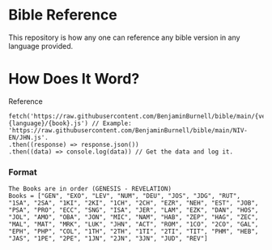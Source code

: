 # Bible Reference
This repository is how any one can reference any bible version in any language provided.

# How Does It Word?
Reference
```
fetch('https://raw.githubusercontent.com/BenjaminBurnell/bible/main/{version}-{language}/{book}.js') // Example: 'https://raw.githubusercontent.com/BenjaminBurnell/bible/main/NIV-EN/JHN.js'.
.then((response) => response.json())
.then((data) => console.log(data)) // Get the data and log it.
```
### Format
```
The Books are in order (GENESIS - REVELATION)
Books = ["GEN", "EXO", "LEV", "NUM", "DEU", "JOS", "JDG", "RUT", "1SA", "2SA", "1KI", "2KI", "1CH", "2CH", "EZR", "NEH", "EST", "JOB", "PSA", "PRO", "ECC", "SNG", "ISA", "JER", "LAM", "EZK", "DAN", "HOS", "JOL", "AMO", "OBA", "JON", "MIC", "NAM", "HAB", "ZEP", "HAG", "ZEC", "MAL", "MAT", "MRK", "LUK", "JHN", "ACT", "ROM", "1CO", "2CO", "GAL", "EPH", "PHP", "COL", "1TH", "2TH", "1TI", "2TI", "TIT", "PHM", "HEB", "JAS", "1PE", "2PE", "1JN", "2JN", "3JN", "JUD", "REV"]
```
